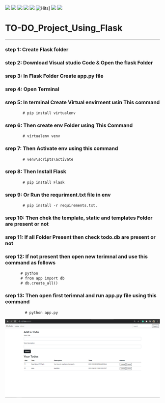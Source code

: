![](https://img.shields.io/github/followers/mandarmakhi?label=Follow%40mandarmakhi&style=social)
![](https://img.shields.io/github/forks/mandarmakhi/TO-DO_Project_Using_Flask?label=Fork&style=social)
![](https://img.shields.io/github/stars/mandarmakhi/TO-DO_Project_Using_Flask?style=social)
![](https://img.shields.io/github/watchers/mandarmakhi/TO-DO_Project_Using_Flask?style=social)
![](https://img.shields.io/github/issues/mandarmakhi/TO-DO_Project_Using_Flask)
![Hits](https://hits.seeyoufarm.com/api/count/incr/badge.svg?url=https://mandarmakhi.github.io/TO-DO_Project_Using_Flask/)]
![](https://img.shields.io/github/repo-size/mandarmakhi/TO-DO_Project_Using_Flask)
![](https://img.shields.io/github/languages/code-size/mandarmakhi/TO-DO_Project_Using_Flask)

# TO-DO_Project_Using_Flask
***
### step 1: Create  Flask folder 
### step 2: Download Visual studio Code & Open the flask Folder
### srep 3: In Flask Folder Create app.py file 
### srep 4: Open Terminal
### srep 5: In terminal Create Virtual envirment usin This command 
            # pip install virtualenv
### srep 6: Then create env Folder using This Command 
            # virtualenv venv
### srep 7: Then Activate env using this command 
            # venv\scripts\activate
### srep 8: Then Install Flask 
            # pip install Flask
### srep 9: Or Run the requriment.txt file in env 
            # pip install -r requirements.txt.
### srep 10: Then chek the template, static and templates Folder are present or not
### srep 11: If all Folder Present then check todo.db are present or not
### srep 12: If not present then open new terimnal and use this command as follows
           # python
           # from app import db
           # db.create_all()
### srep 13: Then open first terimnal and run app.py file using this command 
             # python app.py
![alt text](https://github.com/mandarmakhi/TO-DO_Project_Using_Flask/blob/main/TO-DO_USING_Flask/Capture.PNG?raw=true)
